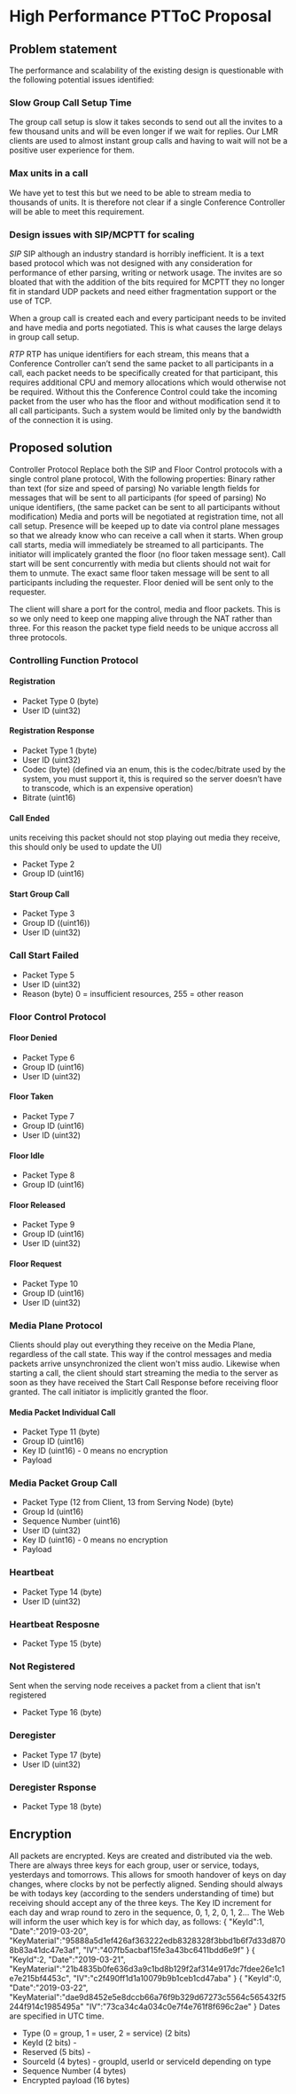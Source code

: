 # High Performance PTToC Proposal

## Problem statement
The performance and scalability of the existing design is questionable with the following potential issues identified:

### Slow Group Call Setup Time
The group call setup is slow it takes seconds to send out all the invites to a few thousand units and will be even longer if we wait for replies. Our LMR clients are used to almost instant group calls and having to wait will not be a positive user experience for them.

### Max units in a call
We have yet to test this but we need to be able to stream media to thousands of units. It is therefore not clear if a single Conference Controller will be able to meet this requirement.

### Design issues with SIP/MCPTT for scaling
*SIP*
SIP although an industry standard is horribly inefficient. It is a text based protocol which was not designed with any consideration for performance of ether parsing, writing or network usage. The invites are so bloated that with the addition of the bits required for MCPTT they no longer fit in standard UDP packets and need either fragmentation support or the use of TCP.

When a group call is created each and every participant needs to be invited and have media and ports negotiated. This is what causes the large delays in group call setup.

*RTP*
RTP has unique identifiers for each stream, this means that a Conference Controller can’t send the same packet to all participants in a call, each packet needs to be specifically created for that participant, this requires additional CPU and memory allocations which would otherwise not be required. Without this the Conference Control could take the incoming packet from the user who has the floor and without modification send it to all call participants. Such a system would be limited only by the bandwidth of the connection it is using.

## Proposed solution
Controller Protocol
Replace both the SIP and Floor Control protocols with a single control plane protocol, With the following properties:
Binary rather than text (for size and speed of parsing)
No variable length fields for messages that will be sent to all participants  (for speed of parsing)
No unique identifiers, (the same packet can be sent to all participants without modification)
Media and ports will be negotiated at registration time, not all call setup.
Presence will be keeped up to date via control plane messages so that we already know who can receive a call when it starts.
When group call starts, media will immediately be streamed to all participants. The initiator will implicately granted the floor (no floor taken message sent). Call start will be sent concurrently with media but clients should not wait for them to unmute.
The exact same floor taken message will be sent to all participants including the requester.
Floor denied will be sent only to the requester.

The client will share a port for the control, media and floor packets. This is so we only need to keep one mapping alive through the NAT rather than three. For this reason the packet type field needs to be unique accross all three protocols.

### Controlling Function Protocol
#### Registration
* Packet Type 0 (byte)
* User ID (uint32)

#### Registration Response
* Packet Type 1 (byte)
* User ID (uint32)
* Codec (byte) (defined via an enum, this is the codec/bitrate used by the system, you must support it, this is required so the server doesn’t have to transcode, which is an expensive operation)
* Bitrate (uint16)

#### Call Ended 
units receiving this packet should not stop playing out media they receive, this should only be used to update the UI)
* Packet Type 2
* Group ID (uint16)

#### Start Group Call
* Packet Type 3
* Group ID ((uint16))
* User ID (uint32)

### Call Start Failed
* Packet Type 5
* User ID (uint32)
* Reason (byte) 0 = insufficient resources, 255 = other reason

### Floor Control Protocol
#### Floor Denied
* Packet Type 6
* Group ID (uint16)
* User ID (uint32)

#### Floor Taken
* Packet Type 7
* Group ID (uint16)
* User ID (uint32) 

#### Floor Idle
* Packet Type 8
* Group ID (uint16)

#### Floor Released
* Packet Type 9
* Group ID (uint16)
* User ID (uint32) 

#### Floor Request
* Packet Type 10
* Group ID (uint16)
* User ID (uint32) 

### Media Plane Protocol
Clients should play out everything they receive on the Media Plane, regardless of the call state. This way if the control messages and media packets arrive unsynchronized the client won't miss audio.
Likewise when starting a call, the client should start streaming the media to the server as soon as they have received the Start Call Response before receiving floor granted. The call initiator is implicitly granted the floor.

#### Media Packet Individual Call
* Packet Type 11 (byte)
* Group ID (uint16)
* Key ID (uint16) - 0 means no encryption
* Payload

### Media Packet Group Call
* Packet Type (12 from Client, 13 from Serving Node) (byte)
* Group Id (uint16)
* Sequence Number (uint16)
* User ID (uint32)
* Key ID (uint16) - 0 means no encryption
* Payload

### Heartbeat
* Packet Type 14 (byte)
* User ID (uint32)

### Heartbeat Resposne
* Packet Type 15 (byte)

### Not Registered
Sent when the serving node receives a packet from a client that isn't registered
* Packet Type 16 (byte)

### Deregister
* Packet Type 17 (byte)
* User ID (uint32)

### Deregister Rsponse
* Packet Type 18 (byte)


## Encryption
All packets are encrypted.
Keys are created and distributed via the web. There are always three keys for each group, user or service, todays, yesterdays and tomorrows. This allows for smooth handover of keys on day changes, where clocks by not be perfectly aligned. Sending should always be with todays key (according to the senders understanding of time) but receiving should accept any of the three keys. The Key ID increment for each day and wrap round to zero in the sequence, 0, 1, 2, 0, 1, 2... The Web will inform the user which key is for which day, as follows:
{
    "KeyId":1,
    "Date":"2019-03-20",
    "KeyMaterial":"95888a5d1ef426af363222edb8328328f3bbd1b6f7d33d8708b83a41dc47e3af",
    "IV":"407fb5acbaf15fe3a43bc6411bdd6e9f"
}
{
    "KeyId":2,
    "Date":"2019-03-21",
    "KeyMaterial":"21b4835b0fe636d3a9c1bd8b129f2af314e917dc7fdee26e1c1e7e215bf4453c",
    "IV":"c2f490ff1d1a10079b9b1ceb1cd47aba"
}
{
    "KeyId":0,
    "Date":"2019-03-22",
    "KeyMaterial":"dae9d8452e5e8dccb66a76f9b329d67273c5564c565432f5244f914c1985495a"
    "IV":"73ca34c4a034c0e7f4e761f8f696c2ae"
}
Dates are specified in UTC time.
* Type (0 = group, 1 = user, 2 = service) (2 bits)
* KeyId (2 bits) - 
* Reserved (5 bits) - 
* SourceId (4 bytes) - groupId, userId or serviceId depending on type
* Sequence Number (4 bytes)
* Encrypted payload (16 bytes)